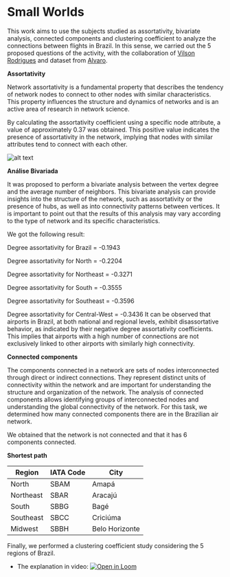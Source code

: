 # Small Worlds

This work aims to use the subjects studied as assortativity, bivariate analysis, connected components and clustering coefficient to analyze the connections between flights in Brazil. 
In this sense, we carried out the 5 proposed questions of the activity, with the collaboration of [Vilson Rodrigues](https://github.com/Vilsonrodrigues) and dataset from [Alvaro](https://github.com/alvarofpp/dataset-flights-brazil/tree/main/data).

**Assortativity**

Network assortativity is a fundamental property that describes the tendency of network nodes to connect to other nodes with similar characteristics. This property influences the structure and dynamics of networks and is an active area of research in network science.

By calculating the assortativity coefficient using a specific node attribute, a value of approximately 0.37 was obtained. This positive value indicates the presence of assortativity in the network, implying that nodes with similar attributes tend to connect with each other.

![alt text]()

**Análise Bivariada**

It was proposed to perform a bivariate analysis between the vertex degree and the average number of neighbors. This bivariate analysis can provide insights into the structure of the network, such as assortativity or the presence of hubs, as well as into connectivity patterns between vertices. It is important to point out that the results of this analysis may vary according to the type of network and its specific characteristics.

We got the following result:

Degree assortativity for Brazil = -0.1943

Degree assortativity for North = -0.2204

Degree assortativity for Northeast = -0.3271

Degree assortativity for South = -0.3555

Degree assortativity for Southeast = -0.3596

Degree assortativity for Central-West = -0.3436
It can be observed that airports in Brazil, at both national and regional levels, exhibit disassortative behavior, as indicated by their negative degree assortativity coefficients. This implies that airports with a high number of connections are not exclusively linked to other airports with similarly high connectivity.

**Connected components**

The components connected in a network are sets of nodes interconnected through direct or indirect connections. They represent distinct units of connectivity within the network and are important for understanding the structure and organization of the network. The analysis of connected components allows identifying groups of interconnected nodes and understanding the global connectivity of the network. For this task, we determined how many connected components there are in the Brazilian air network.

We obtained that the network is not connected and that it has 6 components connected.

**Shortest path**

| Region	| IATA Code | City           |
| --------| --------- | ---------------|
| North 	| SBAM  	  | Amapá       	 |
| Northeast | SBAR  	| Aracajú        |
| South 	| SBBG  	  | Bagé        	 |
| Southeast | SBCC  	| Criciúma       |
| Midwest   | SBBH  	| Belo Horizonte |


Finally, we performed a clustering coefficient study considering the 5 regions of Brazil.

- The explanation in video: [![Open in Loom](https://img.shields.io/badge/-Video-83DA77?style=flat-square&logo=loom)](https://www.loom.com/share)

